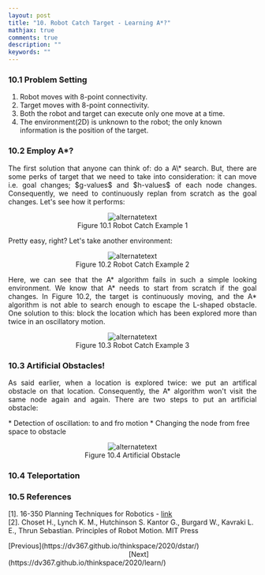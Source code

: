 ```yaml
---
layout: post
title: "10. Robot Catch Target - Learning A*?"
mathjax: true
comments: true
description: ""
keywords: ""
---  
```


### 10.1 Problem Setting

1. Robot moves with 8-point connectivity.
2. Target moves with 8-point connectivity.
3. Both the robot and target can execute only one move at a time.
4. The environment(2D) is unknown to the robot; the only known information is the position of the target.

### 10.2 Employ A*?

<p align="justify">
The first solution that anyone can think of: do a A\* search. But, there are some perks of target that we need to take into consideration: it can move i.e. goal changes; $g-values$ and $h-values$ of each node changes. Consequently, we need to continuously replan from scratch as the goal changes. Let's see how it performs:   
</p>

<p align="center">
<img src="{{ site.url }}/assets/gifs/catch1.gif" alt="alternatetext"><br>
Figure 10.1 Robot Catch Example 1 
</p>

Pretty easy, right? Let's take another environment:

<p align="center">
<img src="{{ site.url }}/assets/gifs/catch3.gif" alt="alternatetext"><br>
Figure 10.2 Robot Catch Example 2 
</p>

<p align="justify">
Here, we can see that the A* algorithm fails in such a simple looking environment. We know that A* needs to start from scratch if the goal changes. In Figure 10.2, the target is continuously moving, and the A* algorithm is not able to search enough to escape the L-shaped obstacle. One solution to this: block the location which has been explored more than twice in an oscillatory motion.  
</p>

<p align="center">
<img src="{{ site.url }}/assets/gifs/solvedd.gif" alt="alternatetext"><br>
Figure 10.3 Robot Catch Example 3 
</p>

### 10.3 Artificial Obstacles!
<p align="justify">
As said earlier, when a location is explored twice: we put an artifical obstacle on that location. Consequently, the A* algorithm won't visit the same node again and again.
There are two steps to put an artificial obstacle:
</p>  
* Detection of oscillation: to and fro motion
* Changing the node from free space to obstacle  
<p align="center">
<img src="{{ site.url }}/assets/gifs/art.gif" alt="alternatetext"><br>
Figure 10.4 Artificial Obstacle
</p>

### 10.4 Teleportation


### 10.5 References
[1]. 16-350 Planning Techniques for Robotics - [link](http://www.cs.cmu.edu/~maxim/classes/robotplanning/)  
[2]. Choset H., Lynch K. M., Hutchinson S. Kantor G., Burgard W., Kavraki L. E., Thrun Sebastian. Principles of Robot Motion. MIT Press  

<div class="divider"></div>
[Previous](https://dv367.github.io/thinkspace/2020/dstar/) &nbsp;&nbsp;&nbsp;&nbsp;&nbsp;&nbsp;&nbsp;&nbsp;&nbsp;&nbsp;&nbsp;&nbsp;&nbsp;&nbsp;&nbsp;&nbsp;&nbsp;&nbsp;&nbsp;&nbsp;&nbsp;&nbsp;&nbsp;&nbsp;&nbsp;&nbsp;&nbsp;&nbsp;&nbsp;&nbsp;&nbsp;&nbsp;&nbsp;&nbsp;&nbsp;&nbsp;&nbsp;&nbsp;&nbsp;&nbsp;&nbsp;&nbsp;&nbsp;&nbsp;&nbsp;&nbsp;&nbsp;&nbsp;&nbsp;&nbsp;&nbsp;&nbsp;&nbsp;&nbsp;&nbsp;&nbsp;&nbsp;&nbsp;&nbsp;&nbsp;&nbsp;
[Next](https://dv367.github.io/thinkspace/2020/learn/)
<div class="divider"></div>
